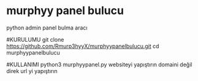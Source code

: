 # murphyy panel bulucu
python admin panel bulma aracı

#KURULUMU
git clone https://github.com/Rmurp3hyyX/murphyypanelbulucu.git
cd murphyypanelbulucu




#KULLANIMI
python3 murphyypanel.py
websiteyi yapıştırın domaini değil direk url yi yapıştırın 
